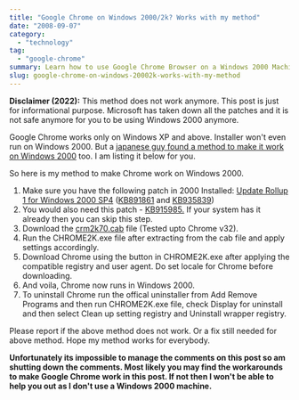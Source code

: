 ```yaml
---
title: "Google Chrome on Windows 2000/2k? Works with my method"
date: "2008-09-07"
category: 
  - "technology"
tag:
  - "google-chrome"
summary: Learn how to use Google Chrome Browser on a Windows 2000 Machine (Does not work anymore).
slug: google-chrome-on-windows-20002k-works-with-my-method
---
```


**Disclaimer (2022):** This method does not work anymore. This post is just for informational purpose. Microsoft has taken down all the patches and it is not safe anymore for you to be using Windows 2000 anymore.

Google Chrome works only on Windows XP and above. Installer won't even run on Windows 2000. But a [japanese guy found a method to make it work on Windows 2000](http://blog.livedoor.jp/blackwingcat/archives/360097.html) too. I am listing it below for you.

So here is my method to make Chrome work on Windows 2000.

1. Make sure you have the following patch in 2000 Installed: [Update Rollup 1 for Windows 2000 SP4](https://www.microsoft.com/downloads/details.aspx?FamilyId=B54730CF-8850-4531-B52B-BF28B324C662) ([KB891861](https://support.microsoft.com/kb/891861) and [KB935839](https://support.microsoft.com/kb/935839))
2. You would also need this patch - [KB915985.](https://support.microsoft.com/kb/915985) If your system has it already then you can skip this step.
3. Download the [crm2k70.cab](/download/crm2k70.cab) file (Tested upto Chrome v32).
4. Run the CHROME2K.exe file after extracting from the cab file and apply settings accordingly.
5. Download Chrome using the button in CHROME2K.exe after applying the compatible registry and user agent. Do set locale for Chrome before downloading.
6. And voila, Chrome now runs in Windows 2000.
7. To uninstall Chrome run the offical uninstaller from Add Remove Programs and then run CHROME2K.exe file, check Display for uninstall and then select Clean up setting registry and Uninstall wrapper registry.

Please report if the above method does not work. Or a fix still needed for above method. Hope my method works for everybody.

**Unfortunately its impossible to manage the comments on this post so am shutting down the comments. Most likely you may find the workarounds to make Google Chrome work in this post. If not then I won't be able to help you out as I don't use a Windows 2000 machine.**
